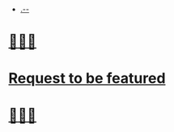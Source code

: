 - [.--](./.--.md)
# [🚧](roam-block://dmQooXFj9)[🚧](roam-block://dmQooXFj9)[🚧](roam-block://dmQooXFj9)
# [Request to be featured](https://roamresearch.typeform.com/to/g5W8uCqz)
# [🚧](roam-block://dmQooXFj9)[🚧](roam-block://dmQooXFj9)[🚧](roam-block://dmQooXFj9)